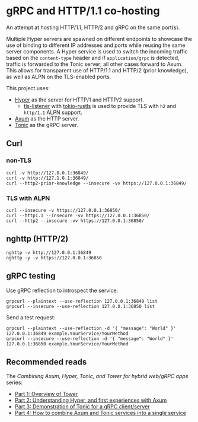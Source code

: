 # gRPC and HTTP/1.1 co-hosting

An attempt at hosting HTTP/1.1, HTTP/2 and gRPC on the same port(s).

Multiple Hyper servers are spawned on different endpoints to showcase the use of binding to different IP addresses
and ports while reusing the same server components. A Hyper service is used to switch the incoming traffic based on the
`content-type` header and if `application/grpc` is detected, traffic is forwarded to the Tonic server; all other
cases forward to Axum. This allows for transparent use of HTTP/1.1 and HTTP/2 (prior knowledge), as well
as ALPN on the TLS-enabled ports.

This project uses:

- [Hyper] as the server for HTTP/1 and HTTP/2 support.
  - [tls-listener] with [tokio-rustls] is used to provide TLS with `h2` and `http/1.1` ALPN support.
- [Axum] as the HTTP server.
- [Tonic] as the gRPC server.

[Hyper]: https://github.com/hyperium/hyper
[Axum]: https://github.com/tokio-rs/axum
[Tonic]: https://github.com/hyperium/tonic
[tls-listener]: https://github.com/tmccombs/tls-listener
[tokio-rustls]: https://github.com/rustls/tokio-rustls

## Curl

### non-TLS

```shell
curl -v http://127.0.0.1:36849/
curl -v http://127.1.0.1:36849/
curl --http2-prior-knowledge --insecure -vv https://127.0.0.1:36849/
```

### TLS with ALPN

```shell
curl --insecure -v https://127.0.0.1:36850/
curl --http1.1 --insecure -vv https://127.0.0.1:36850/
curl --http2 --insecure -vv https://127.0.0.1:36850/
```

## nghttp (HTTP/2)

```shell
nghttp -v http://127.0.0.1:36849
nghttp -y -v https://127.0.0.1:36850
```

## gRPC testing

Use gRPC reflection to introspect the service: 

```shell
grpcurl --plaintext --use-reflection 127.0.0.1:36849 list
grpcurl --insecure --use-reflection 127.0.0.1:36850 list
```

Send a test request:

```shell
grpcurl --plaintext --use-reflection -d '{ "message": "World" }' 127.0.0.1:36849 example.YourService/YourMethod
grpcurl --insecure --use-reflection -d '{ "message": "World" }' 127.0.0.1:36850 example.YourService/YourMethod
```

## Recommended reads

The _Combining Axum, Hyper, Tonic, and Tower for hybrid web/gRPC apps_ series:

- [Part 1: Overview of Tower](https://www.fpcomplete.com/blog/axum-hyper-tonic-tower-part1/)
- [Part 2: Understanding Hyper, and first experiences with Axum](https://www.fpcomplete.com/blog/axum-hyper-tonic-tower-part2/)
- [Part 3: Demonstration of Tonic for a gRPC client/server](https://www.fpcomplete.com/blog/axum-hyper-tonic-tower-part3/)
- [Part 4: How to combine Axum and Tonic services into a single service](https://www.fpcomplete.com/blog/axum-hyper-tonic-tower-part4/)

